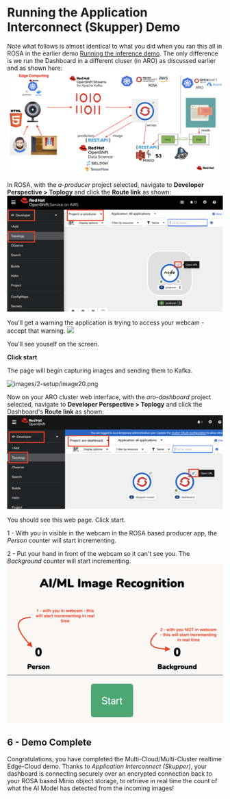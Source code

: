 # Running the Application Interconnect (Skupper) Demo

Note what follows is almost identical to what you did when you ran this all in ROSA in the earlier demo [Running the inference demo](https://github.com/odh-labs/predictive-maint/blob/main/docs/image-detection-2-inference-demo.md). The only difference is we run the Dashboard in a different cluser (in ARO) as discussed earlier and as shown here:
![images/7-interconnect-setup/2-overall-solution-dashboard-aro-interconnect.png](images/7-interconnect-setup/2-overall-solution-dashboard-aro-interconnect.png) 

In ROSA, with the *a-producer* project selected, navigate to **Developer Perspective > Toplogy** and click the **Route link** as shown:
![images/8-interconnect-demo/1-open-producer-route.png](images/8-interconnect-demo/1-open-producer-route.png) 


You'll get a warning the application is trying to access your webcam - accept that warning.
<img src="images/2-setup/image19.png" width="400"/>

You'll see youself on the screen. 


**Click start** 


The page will begin capturing images and sending them to Kafka.

![images/2-setup/image20.png](images/2-setup/image20.png) 


Now on your ARO cluster web interface, with the *aro-dashboard* project selected, navigate to **Developer Perspective > Toplogy** and click the Dashboard's **Route link** as shown:
![images/8-interconnect-demo/2-open-dashboard-route.png](images/8-interconnect-demo/2-open-dashboard-route.png) 



You should see this web page. Click start.

1 - With you in visible in the webcam in the ROSA based producer app, the *Person* counter will start incrementing.

2 - Put your hand in front of the webcam so it can't see you. The *Background* counter will start incrementing.
![images/8-interconnect-demo/3-dashboard-view.png](images/8-interconnect-demo/3-dashboard-view.png) 


## 6 - Demo Complete

Congratulations, you have completed the Multi-Cloud/Multi-Cluster realtime Edge-Cloud demo. Thanks to *Application Interconnect (Skupper)*, your dashboard is connecting securely over an encrypted connection back to your ROSA based Minio object storage, to retrieve in real time the count of what the AI Model has detected from the incoming images!

